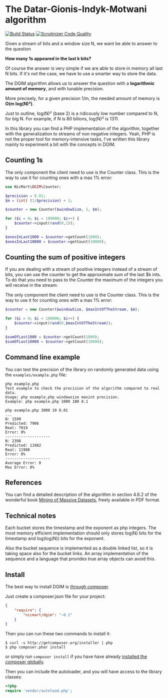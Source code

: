 # The Datar-Gionis-Indyk-Motwani algorithm

[![Build Status](https://travis-ci.org/nicmart/DGIM.svg?branch=master)](https://travis-ci.org/nicmart/DGIM)
[![Scrutinizer Code Quality](https://scrutinizer-ci.com/g/nicmart/DGIM/badges/quality-score.png?b=master)](https://scrutinizer-ci.com/g/nicmart/DGIM/?branch=master)

Given a stream of bits and a window size N, we want be able to answer to the question

**How many 1s appeared in the last k bits?**

Of course the answer is very simple if we are able to store in memory all last N bits.
If it's not the case, we have to use a smarter way to store the data.

The DGIM algorithm allows us to answer the question with a **logarithmic amount
of memory**, and with tunable precision.

More precisely, for a given precision 1/m, the needed amount of memory is **O(m log(N)²)**. 

Just to outline, log(N)² (base 2) is a ridicously low number compared to N, for big N. For example, if N is 80 bilions,
log(N)² is 1311.

In this library you can find a PHP implementation of the algorithm, together with the generalization
to streams of non negative integers. Yeah, PHP is not the proper tool for memory-intensive tasks,
 I've written this library mainly to experiment a bit with the concepts in DGIM.

## Counting 1s
The only component the client need to use is the Counter class. This is the way to use it for counting ones with a max 1% error:
```php
use NicMart\DGIM\Counter;

$precision = 0.01;
$m = (int) (1/$precision) + 1;

$counter = new Counter($windowSize, 1, $m);

for ($i = 0; $i < 100000; $i++) {
    $counter->input(rand(0,1));
}

$onesInLast1000 = $counter->getCount(1000);
$onesInLast10000 = $counter->getCount(10000);
```

## Counting the sum of positive integers
If you are dealing with a stream of positive integers instead of a stream of bits, you can use the counter 
to get the approximate sum of the last $k ints. To do that you need to pass to the Counter the maximum of the integers
you will receive in the stream:

The only component the client need to use is the Counter class. This is the way to use it for counting ones with a max 1% error:
```php
$counter = new Counter($windowSize, $maxIntOfTheStream, $m);

for ($i = 0; $i < 100000; $i++) {
    $counter->input(rand(0,$maxIntOfTheStream));
}

$sumOfLast1000 = $counter->getCount(1000);
$sumOfLast10000 = $counter->getCount(10000);
```

## Command line example
You can test the precision of the library on randomly generated data using the `examples/example.php` file:
```
php example.php           
Test example to check the precision of the algorithm compared to real data.
Usage: php example.php windowsize maxint precision.
Example: php example.php 1000 100 0.1

php example.php 3000 10 0.01
...
N: 1599
Predicted: 7906
Real: 7919
Error: 0%
--------------------
N: 2398
Predicted: 11982
Real: 11988
Error: 0%
--------------------
Average Error: 0
Max Error: 0%
```

## References
You can find a detailed description of the algorithm in section 4.6.2 of the wonderful 
book [Mining of Massive Datasets](http://www.mmds.org), freely available in PDF format.

## Technical notes
Each bucket stores the timestamp and the exponent as php integers. The most memory efficient implementation
should only stores log(N) bits for the timestamp and log(log(N)) bits for the exponent.

Also the bucket sequence is implemented as a double linked list, so it is taking space also for the bucket links.
An array implementation of the sequence and a language that provides true array objects can avoid this.

## Install

The best way to install DGIM is [through composer](http://getcomposer.org).

Just create a composer.json file for your project:

```JSON
{
    "require": {
        "nicmart/dgim": "~0.1"
    }
}
```

Then you can run these two commands to install it:

    $ curl -s http://getcomposer.org/installer | php
    $ php composer.phar install

or simply run `composer install` if you have have already [installed the composer globally](http://getcomposer.org/doc/00-intro.md#globally).

Then you can include the autoloader, and you will have access to the library classes:

```php
<?php
require 'vendor/autoload.php';
```
